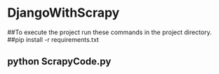 # DjangoWithScrapy

##To execute the project run these commands in the project directory.
##pip install -r requirements.txt
## python ScrapyCode.py
